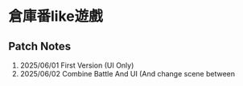 # 倉庫番like遊戲

## Patch Notes
1. 2025/06/01 First Version (UI Only)
2. 2025/06/02 Combine Battle And UI (And change scene between
